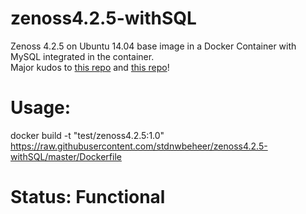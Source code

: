 # zenoss4.2.5-withSQL
Zenoss 4.2.5 on Ubuntu 14.04 base image in a Docker Container with MySQL integrated in the container. \
Major kudos to [this repo](https://github.com/hydruid/zenoss) and [this repo](https://github.com/krull/docker-zenoss4)!

# Usage:
docker build -t "test/zenoss4.2.5:1.0" https://raw.githubusercontent.com/stdnwbeheer/zenoss4.2.5-withSQL/master/Dockerfile

# Status: Functional
